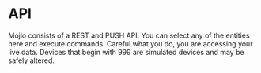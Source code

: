 # API #

Mojio consists of a REST and PUSH API. You can select any of the entities here and execute commands. Careful what you do, you are accessing your live data. Devices that begin with 999 are simulated devices and may be safely altered.
